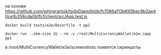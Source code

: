на основе https://github.com/johngrantuk/todoDapp/blob/fcf586a113b693bec9b2ae40ce1b358cda0b1fcf/client/src/App.test.js
```
docker build tests/e2e/Docerfile -t pp1

docker run --shm-size 1G --rm -v /root/MultiCurrencyWallet/e2e:/app pp1
```

в  /root/MultiCurrencyWallet/e2e/screenshots появятся скриншоты 
